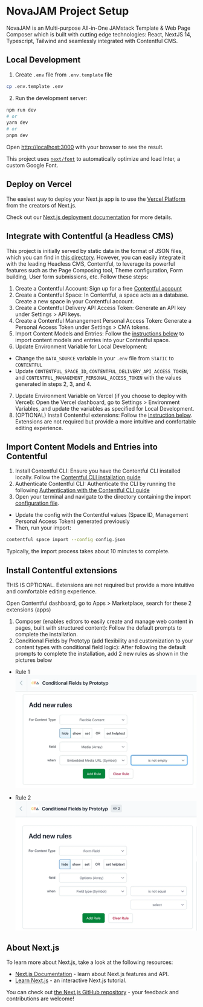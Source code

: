 # NovaJAM Project Setup

NovaJAM is an Multi-purpose All-in-One JAMstack Template & Web Page Composer which is built with cutting edge technologies: React, NextJS 14, Typescript, Tailwind and seamlessly integrated with Contentful CMS.

## Local Development

1. Create `.env` file from `.env.template` file

```bash
cp .env.template .env
```

2. Run the development server:

```bash
npm run dev
# or
yarn dev
# or
pnpm dev
```

Open [http://localhost:3000](http://localhost:3000) with your browser to see the result.

This project uses [`next/font`](https://nextjs.org/docs/basic-features/font-optimization) to automatically optimize and load Inter, a custom Google Font.

## Deploy on Vercel

The easiest way to deploy your Next.js app is to use the [Vercel Platform](https://vercel.com/new?utm_medium=default-template&filter=next.js&utm_source=create-next-app&utm_campaign=create-next-app-readme) from the creators of Next.js.

Check out our [Next.js deployment documentation](https://nextjs.org/docs/deployment) for more details.

## Integrate with Contentful (a Headless CMS)

This project is initially served by static data in the format of JSON files, which you can find in [this directory](/src/helpers/query/static-data). However, you can easily integrate it with the leading Headless CMS, Contentful, to leverage its powerful features such as the Page Composing tool, Theme configuration, Form building, User form submissions, etc. Follow these steps:

1. Create a Contentful Account: Sign up for a free [Contentful account](https://www.contentful.com/sign-up/) 
2. Create a Contentful Space: In Contentful, a space acts as a database. Create a new space in your Contentful account.
3. Create a Contentful Delivery API Access Token: Generate an API key under Settings > API keys.
4. Create a Contentful Manangement Personal Access Token: Generate a Personal Access Token under Settings > CMA tokens.
5. Import Content Models and Entries: Follow the [instructions below](##-import-content-models-and-entries-into-contentful) to import content models and entries into your Contentful space.
6. Update Environment Variable for Local Development: 
* Change the `DATA_SOURCE` variable in your `.env` file from `STATIC` to `CONTENTFUL`
* Update `CONTENTFUL_SPACE_ID`, `CONTENTFUL_DELIVERY_API_ACCESS_TOKEN`, and `CONTENTFUL_MANAGEMENT_PERSONAL_ACCESS_TOKEN` with the values generated in steps 2, 3, and 4.
7. Update Environment Variable on Vercel (if you choose to deploy with Vercel):
Open the Vercel dashboard, go to Settings > Environment Variables, and update the variables as specified for Local Development.
8. (OPTIONAL) Install Contentful extensions: Follow the [instruction below](##-install-contentful-extensions). Extensions are not required but provide a more intuitive and comfortable editing experience.

## Import Content Models and Entries into Contentful
1. Install Contentful CLI: Ensure you have the Contentful CLI installed locally. Follow the [Contentful CLI installation guide](https://www.contentful.com/developers/docs/tutorials/cli/installation/)
2. Authenticate Contentful CLI: Authenticate the CLI by running the following [Authentication with the Contentful CLI guide](https://www.contentful.com/developers/docs/tutorials/cli/authentication/)
3. Open your terminal and navigate to the directory containing the import [configuration file](/src/helpers/contentful-import/).
  * Update the config with the Contentful values (Space ID, Management Personal Access Token) generated previously
  * Then, run your import:

```bash
contentful space import --config config.json
```

Typically, the import process takes about 10 minutes to complete.

## Install Contentful extensions
THIS IS OPTIONAL. Extensions are not required but provide a more intuitive and comfortable editing experience.

Open Contentful dashboard, go to Apps > Marketplace, search for these 2 extensions (apps)
1. Composer (enables editors to easily create and manage web content in pages, built with structured content): Follow the default prompts to complete the installation.
2. Conditional Fields by Prototyp (add flexibility and customization to your content types with conditional field logic): After following the default prompts to complete the installation, add 2 new rules as shown in the pictures below
* Rule 1
![rule 1](<rule 1.webp>)

* Rule 2
![rule 2](<rule 2.webp>)

## About Next.js

To learn more about Next.js, take a look at the following resources:

- [Next.js Documentation](https://nextjs.org/docs) - learn about Next.js features and API.
- [Learn Next.js](https://nextjs.org/learn) - an interactive Next.js tutorial.

You can check out [the Next.js GitHub repository](https://github.com/vercel/next.js/) - your feedback and contributions are welcome!